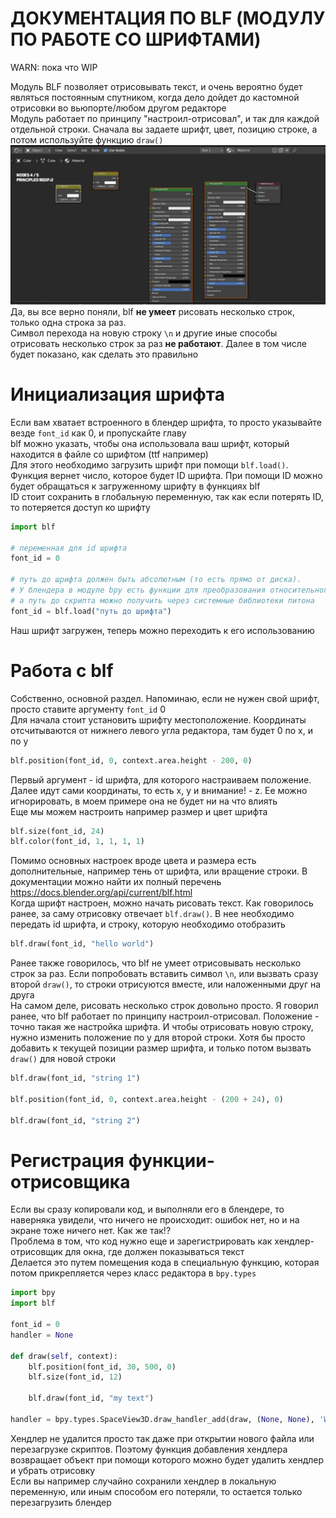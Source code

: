 # ДОКУМЕНТАЦИЯ ПО BLF (МОДУЛУ ПО РАБОТЕ СО ШРИФТАМИ) <br />
WARN: пока что WIP <br />

Модуль BLF позволяет отрисовывать текст, и очень вероятно будет являться постоянным спутником, когда дело дойдет до кастомной отрисовки во вьюпорте/любом другом редакторе
<br />
Модуль работает по принципу "настроил-отрисовал", и так для каждой отдельной строки. Сначала вы задаете шрифт, цвет, позицию строке, а потом используйте функцию ```draw()```
<br />
![](https://github.com/sanya-2005/Blender-Code-Examples/blob/main/images/blf.png)
<br />
Да, вы все верно поняли, blf **не умеет** рисовать несколько строк, только одна строка за раз.
<br />
Символ перехода на новую строку `\n` и другие иные способы отрисовать несколько строк за раз **не работают**. Далее в том числе будет показано, как сделать это правильно

# Инициализация шрифта
Если вам хватает встроенного в блендер шрифта, то просто указывайте везде `font_id` как 0, и пропускайте главу
<br />
blf можно указать, чтобы она использовала ваш шрифт, который находится в файле со шрифтом (ttf например)
<br />
Для этого необходимо загрузить шрифт при помощи `blf.load()`. Функция вернет число, которое будет ID шрифта. При помощи ID можно будет обращаться к загруженному шрифту в функциях blf
<br />
ID стоит сохранить в глобальную переменную, так как если потерять ID, то потеряется доступ ко шрифту
<br />
```python
import blf

# переменная для id шрифта
font_id = 0

# путь до шрифта должен быть абсолютным (то есть прямо от диска). 
# У блендера в модуле bpy есть функции для преобразования относительного пути от текущего blend файла в абсолютный путь
# а путь до скрипта можно получить через системные библиотеки питона
font_id = blf.load("путь до шрифта")
```
Наш шрифт загружен, теперь можно переходить к его использованию

# Работа с blf
Собственно, основной раздел. Напоминаю, если не нужен свой шрифт, просто ставите аргументу `font_id` 0
<br />
Для начала стоит установить шрифту местоположение. Координаты отсчитываются от нижнего левого угла редактора, там будет 0 по x, и по y
```python
blf.position(font_id, 0, context.area.height - 200, 0)
```
Первый аргумент - id шрифта, для которого настраиваем положение. Далее идут сами координаты, то есть x, y и внимание! - z. Ее можно игнорировать, в моем примере она не будет ни на что влиять
<br />
Еще мы можем настроить например размер и цвет шрифта
```python
blf.size(font_id, 24)
blf.color(font_id, 1, 1, 1, 1)
```
Помимо основных настроек вроде цвета и размера есть дополнительные, например тень от шрифта, или вращение строки. В документации можно найти их полный перечень https://docs.blender.org/api/current/blf.html
<br /> 
Когда шрифт настроен, можно начать рисовать текст. Как говорилось ранее, за саму отрисовку отвечает `blf.draw()`. В нее необходимо передать id шрифта, и строку, которую необходимо отобразить
```python
blf.draw(font_id, "hello world")
```
Ранее также говорилось, что blf не умеет отрисовывать несколько строк за раз. Если попробовать вставить символ `\n`, или вызвать сразу второй `draw()`, то строки отрисуются вместе, или наложенными друг на друга
<br />
На самом деле, рисовать несколько строк довольно просто. Я говорил ранее, что blf работает по принципу настроил-отрисовал. Положение - точно такая же настройка шрифта. И чтобы отрисовать новую строку, нужно изменить положение по y для второй строки. Хотя бы просто добавить к текущей позиции размер шрифта, и только потом вызвать `draw()` для новой строки
```python
blf.draw(font_id, "string 1")

blf.position(font_id, 0, context.area.height - (200 + 24), 0)

blf.draw(font_id, "string 2")
```
# Регистрация функции-отрисовщика
Если вы сразу копировали код, и выполняли его в блендере, то наверняка увидели, что ничего не происходит: ошибок нет, но и на экране тоже ничего нет. Как же так!?
<br /> 
Проблема в том, что код нужно еще и зарегистрировать как хендлер-отрисовщик для окна, где должен показываться текст
<br />
Делается это путем помещения кода в специальную функцию, которая потом прикрепляется через класс редактора в `bpy.types`
```python
import bpy
import blf

font_id = 0
handler = None

def draw(self, context):
    blf.position(font_id, 30, 500, 0)
    blf.size(font_id, 12)
    
    blf.draw(font_id, "my text")

handler = bpy.types.SpaceView3D.draw_handler_add(draw, (None, None), 'WINDOW', 'POST_PIXEL')
```
Хендлер не удалится просто так даже при открытии нового файла или перезагрузке скриптов. Поэтому функция добавления хендлера возвращает объект при помощи которого можно будет удалить хендлер и убрать отрисовку
<br />
Если вы например случайно сохранили хендлер в локальную переменную, или иным способом его потеряли, то остается только перезагрузить блендер



